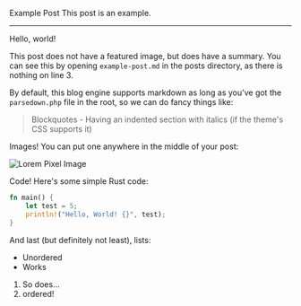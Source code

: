 Example Post
This post is an example.

-----

Hello, world!

This post does not have a featured image, but does have a summary. You can see this by opening `example-post.md` in the posts directory, as there is nothing on line 3.

By default, this blog engine supports markdown as long as you've got the `parsedown.php` file in the root, so we can do fancy things like:

> Blockquotes - Having an indented section with italics (if the theme's CSS supports it)

Images! You can put one anywhere in the middle of your post:

![Lorem Pixel Image](http://lorempixel.com/1024/480/)

Code! Here's some simple Rust code:

```rust
fn main() {
	let test = 5;
	println!("Hello, World! {}", test);
}
```

And last (but definitely not least), lists:

* Unordered
* Works

1. So does...
2. ordered!
